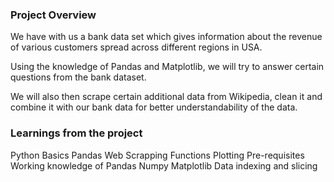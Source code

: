 ### Project Overview

 We have with us a bank data set which gives information about the revenue of various customers spread across different regions in USA.

Using the knowledge of Pandas and Matplotlib, we will try to answer certain questions from the bank dataset.

We will also then scrape certain additional data from Wikipedia, clean it and combine it with our bank data for better understandability of the data.



### Learnings from the project

 Python Basics 
Pandas 
Web Scrapping Functions 
Plotting 
Pre-requisites 
Working knowledge of Pandas 
Numpy
Matplotlib Data indexing and slicing


